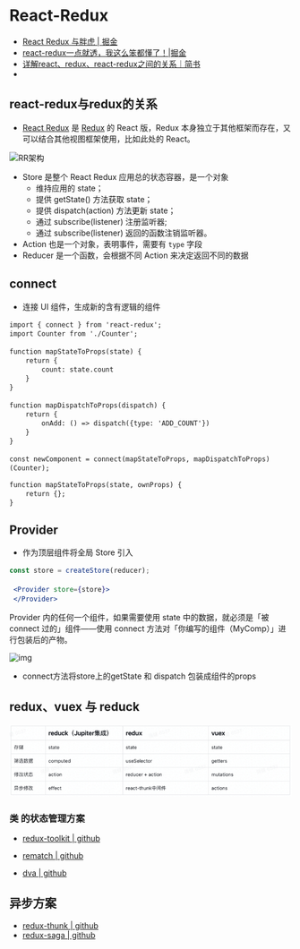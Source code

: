 # React-Redux

* [React Redux 与胖虎 | 掘金](https://juejin.cn/post/6844903549747331085)
* [react-redux一点就透，我这么笨都懂了！|掘金](https://juejin.cn/post/6844903602926927880#heading-5)
* [详解react、redux、react-redux之间的关系｜简书](https://www.jianshu.com/p/728a1afce96d)
* 

## react-redux与redux的关系

* [React Redux](https://link.juejin.cn/?target=https%3A%2F%2Fgithub.com%2Freactjs%2Freact-redux) 是 [Redux](https://link.juejin.cn/?target=https%3A%2F%2Fredux.js.org%2F) 的 React 版，Redux 本身独立于其他框架而存在，又可以结合其他视图框架使用，比如此处的 React。

![RR架构](https://p1-jj.byteimg.com/tos-cn-i-t2oaga2asx/gold-user-assets/2018/1/11/160e5a201ba3529b~tplv-t2oaga2asx-watermark.awebp)

- Store 是整个 React Redux 应用总的状态容器，是一个对象
  - 维持应用的 state； 
  - 提供 getState() 方法获取 state； 
  - 提供 dispatch(action) 方法更新 state；
  - 通过 subscribe(listener) 注册监听器; 
  - 通过 subscribe(listener) 返回的函数注销监听器。
- Action 也是一个对象，表明事件，需要有 `type` 字段
- Reducer 是一个函数，会根据不同 Action 来决定返回不同的数据





## connect

* 连接 UI 组件，生成新的含有逻辑的组件

```react
import { connect } from 'react-redux';
import Counter from './Counter';

function mapStateToProps(state) {
    return {
        count: state.count
    }
}

function mapDispatchToProps(dispatch) {
    return {
        onAdd: () => dispatch({type: 'ADD_COUNT'})
    }
}

const newComponent = connect(mapStateToProps, mapDispatchToProps)(Counter);
```

```react
function mapStateToProps(state, ownProps) {
  	return {};
}
```

##  Provider 

* 作为顶层组件将全局 Store 引入

```jsx
const store = createStore(reducer);

 <Provider store={store}>
 </Provider>
```



Provider 内的任何一个组件，如果需要使用 state 中的数据，就必须是「被 connect 过的」组件——使用 connect 方法对「你编写的组件（MyComp）」进行包装后的产物。

![img](https://p3-juejin.byteimg.com/tos-cn-i-k3u1fbpfcp/95e279721bec4ec4a9f3314a470d2f9c~tplv-k3u1fbpfcp-watermark.awebp)

* connect方法将store上的getState 和 dispatch 包装成组件的props



## redux、vuex 与 reduck



![dataStore](../images/react/dataStore.png)



### 类 的状态管理方案

* [redux-toolkit | github](https://github.com/reduxjs/redux-toolkit)

* [rematch | github](https://github.com/rematch/rematch)
* [dva | github](https://github.com/dvajs/dva/blob/master/README_zh-CN.md)

## 异步方案

* [redux-thunk | github](https://github.com/reduxjs/redux-thunk)
* [redux-saga | github](https://github.com/redux-saga/redux-saga)

